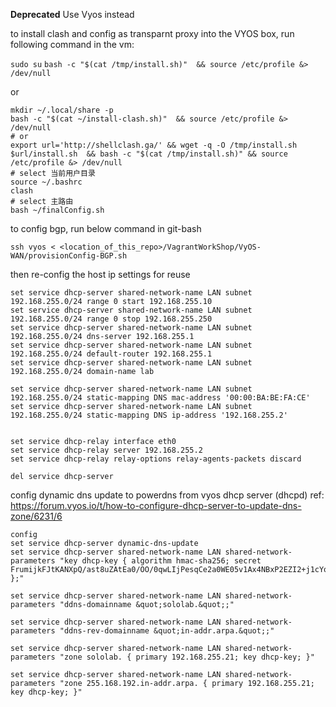 **Deprecated**
Use Vyos instead


to install clash and config as transparnt proxy into the VYOS box, run following command in the vm:

`sudo su`
`bash -c "$(cat /tmp/install.sh)"  && source /etc/profile &> /dev/null`

or

```shell
mkdir ~/.local/share -p
bash -c "$(cat ~/install-clash.sh)"  && source /etc/profile &> /dev/null
# or 
export url='http://shellclash.ga/' && wget -q -O /tmp/install.sh $url/install.sh  && bash -c "$(cat /tmp/install.sh)" && source /etc/profile &> /dev/null
# select 当前用户目录
source ~/.bashrc
clash
# select 主路由
bash ~/finalConfig.sh
```

to config bgp, run below command in git-bash
```shell
ssh vyos < <location_of_this_repo>/VagrantWorkShop/VyOS-WAN/provisionConfig-BGP.sh
```


then re-config the host ip
settings for reuse
```shell
set service dhcp-server shared-network-name LAN subnet 192.168.255.0/24 range 0 start 192.168.255.10
set service dhcp-server shared-network-name LAN subnet 192.168.255.0/24 range 0 stop 192.168.255.250
set service dhcp-server shared-network-name LAN subnet 192.168.255.0/24 dns-server 192.168.255.1
set service dhcp-server shared-network-name LAN subnet 192.168.255.0/24 default-router 192.168.255.1
set service dhcp-server shared-network-name LAN subnet 192.168.255.0/24 domain-name lab

set service dhcp-server shared-network-name LAN subnet 192.168.255.0/24 static-mapping DNS mac-address '00:00:BA:BE:FA:CE'
set service dhcp-server shared-network-name LAN subnet 192.168.255.0/24 static-mapping DNS ip-address '192.168.255.2'


set service dhcp-relay interface eth0
set service dhcp-relay server 192.168.255.2
set service dhcp-relay relay-options relay-agents-packets discard

del service dhcp-server
```

config dynamic dns update to powerdns from vyos dhcp server (dhcpd)
ref:
    https://forum.vyos.io/t/how-to-configure-dhcp-server-to-update-dns-zone/6231/6
```shell
config
set service dhcp-server dynamic-dns-update
set service dhcp-server shared-network-name LAN shared-network-parameters "key dhcp-key { algorithm hmac-sha256; secret FrumijkFJtKANXpQ/ast8uZAtEa0/OO/0qwLIjPesqCe2a0WE05v1Ax4NBxP2EZI2+j1cYq/99hbwi3epUldWg==; };"

set service dhcp-server shared-network-name LAN shared-network-parameters "ddns-domainname &quot;sololab.&quot;;"

set service dhcp-server shared-network-name LAN shared-network-parameters "ddns-rev-domainname &quot;in-addr.arpa.&quot;;"

set service dhcp-server shared-network-name LAN shared-network-parameters "zone sololab. { primary 192.168.255.21; key dhcp-key; }"

set service dhcp-server shared-network-name LAN shared-network-parameters "zone 255.168.192.in-addr.arpa. { primary 192.168.255.21; key dhcp-key; }"
```